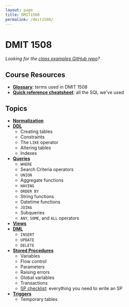 ```yaml
---
layout: page
title: DMIT1508
permalink: /dmit1508/
---
```


# DMIT 1508
*Looking for the [class examples GitHub repo](https://github.com/dmarshNAIT/dmit1508)?*

## Course Resources

- [**Glossary**](./glossary): terms used in DMIT 1508
- [**Quick reference cheatsheet**](./cheatsheet): all the SQL we've used

## Topics
- [**Normalization**](./normalization)
- [**DDL**](./DDL)
  - Creating tables
  - Constraints
  - The `LIKE` operator
  - Altering tables
  - Indexes
- [**Queries**](./queries)
  - `WHERE`
  - Search Criteria operators
  - `UNION`
  - Aggregate functions
  - `HAVING`
  - `ORDER BY`
  - String functions
  - Datetime functions
  - `JOIN`s
  - Subqueries
  - `ANY`, `SOME`, and `ALL` operators
- [**Views**](./views)
- [**DML**](./DML)
  - `INSERT`
  - `UPDATE`
  - `DELETE`
- [**Stored Procedures**](./storedprocedures)
  - Variables
  - Flow control
  - Parameters
  - Raising errors
  - Global variables
  - Transactions
  - [SP checklist](./storedprocedures-checklist): everything you need to write an SP
- [**Triggers**](./triggers)
  - Temporary tables


